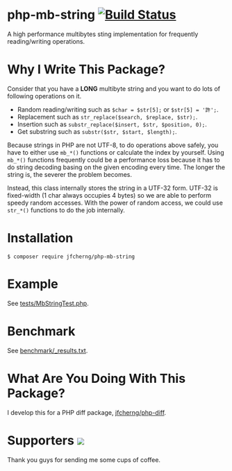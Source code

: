 # php-mb-string [![Build Status](https://travis-ci.org/jfcherng/php-mb-string.svg?branch=master)](https://travis-ci.org/jfcherng/php-mb-string)

A high performance multibytes sting implementation for frequently reading/writing operations.


# Why I Write This Package?

Consider that you have a **LONG** multibyte string and 
you want to do lots of following operations on it.

- Random reading/writing such as `$char = $str[5];` or `$str[5] = '許';`.
- Replacement such as `str_replace($search, $replace, $str);`.
- Insertion such as `substr_replace($insert, $str, $position, 0);`.
- Get substring such as `substr($str, $start, $length);`.

Because strings in PHP are not UTF-8, to do operations above safely,
you have to either use `mb_*()` functions or calculate the index by yourself.
Using `mb_*()` functions frequently could be a performance loss because it has
to do string decoding basing on the given encoding every time. The longer the
string is, the severer the problem becomes.

Instead, this class internally stores the string in a UTF-32 form.
UTF-32 is fixed-width (1 char always occupies 4 bytes) so we are able to
perform speedy random accesses. With the power of random access, we could
use `str_*()` functions to do the job internally.


# Installation

```
$ composer require jfcherng/php-mb-string
```


# Example

See [tests/MbStringTest.php](https://github.com/jfcherng/php-mb-string/blob/master/tests/MbStringTest.php).


# Benchmark

See [benchmark/\_results.txt](https://github.com/jfcherng/php-mb-string/blob/master/benchmark/_results.txt).


# What Are You Doing With This Package?

I develop this for a PHP diff package, [jfcherng/php-diff](https://github.com/jfcherng/php-diff).


Supporters <a href="https://www.paypal.com/cgi-bin/webscr?cmd=_s-xclick&hosted_button_id=ATXYY9Y78EQ3Y" target="_blank"><img src="https://www.paypalobjects.com/en_US/i/btn/btn_donate_LG.gif" /></a>
==========

Thank you guys for sending me some cups of coffee.
